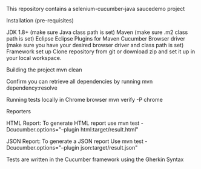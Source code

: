 This repository contains a selenium-cucumber-java saucedemo project

Installation (pre-requisites)

JDK 1.8+ (make sure Java class path is set)
Maven (make sure .m2 class path is set)
Eclipse
Eclipse Plugins for
Maven
Cucumber
Browser driver (make sure you have your desired browser driver and class path is set)
Framework set up
Clone repository from git or download zip and set it up in your local workspace.


Building the project
mvn clean 

Confirm you can retrieve all dependencies by running
 mvn dependency:resolve

Running tests locally in Chrome browser
mvn verify -P chrome


Reporters

HTML Report:
To generate HTML report use mvn test -Dcucumber.options="–plugin html:target/result.html"

JSON Report:
To generate a JSON report Use mvn test -Dcucumber.options="–plugin json:target/result.json"

Tests are written in the Cucumber framework using the Gherkin Syntax



